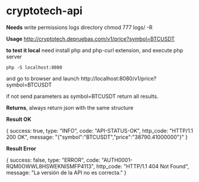 # cryptotech-api

<b>Needs</b> write permissions logs directory chmod 777 logs/ -R

<b>Usage</b> http://cryptotech.depruebas.com/v1/price?symbol=BTCUSDT

<b>to test it local</b> need install php and php-curl extension, and execute php server 

<code>php -S localhost:8080</code>

and go to browser and launch http://localhost:8080/v1/price?symbol=BTCUSDT

if not send parameters as symbol=BTCUSDT return all results.


<b>Returns</b>, always return json with the same structure 

<b>Result OK</b>

{
success: true,
type: "INFO",
code: "API-STATUS-OK",
http_code: "HTTP/1.1 200 OK",
message: "{"symbol":"BTCUSDT","price":"38790.41000000"}"
}


<b>Result Error</b>

{
success: false,
type: "ERROR",
code: "AUTH0001-RQM0OWWL8HSWEKNISMFP4113",
http_code: "HTTP/1.1 404 Not Found",
message: "La versión de la API no es correcta."
}
